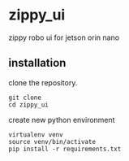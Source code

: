 # zippy_ui

zippy robo ui for jetson orin nano

## installation

clone the repository.

```
git clone
cd zippy_ui
```

create new python environment

```
virtualenv venv
source venv/bin/activate
pip install -r requirements.txt
```
